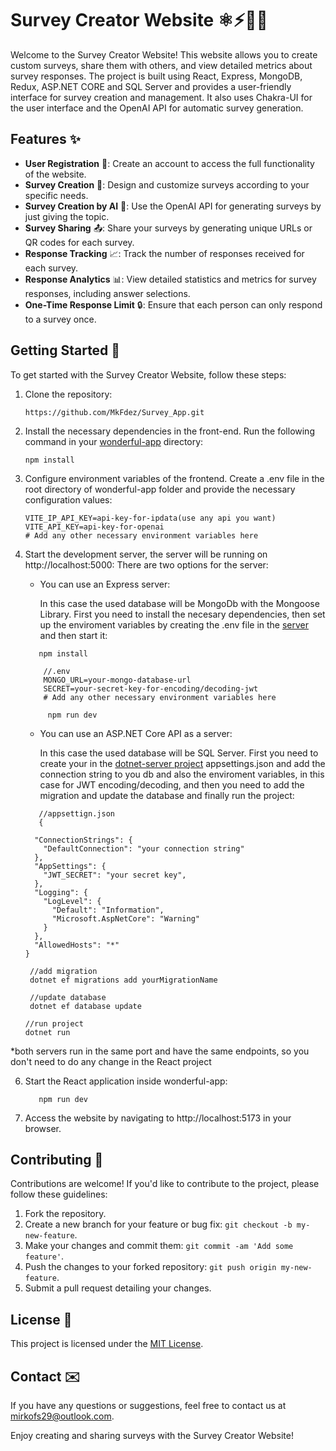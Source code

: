 # Survey Creator Website ⚛️⚡🍃🤖

Welcome to the Survey Creator Website! This website allows you to create custom surveys, share them with others, and view detailed metrics about survey responses. The project is built using React, Express, MongoDB, Redux, ASP.NET CORE and SQL Server and provides a user-friendly interface for survey creation and management. It also uses Chakra-UI for the user interface and the OpenAI API for automatic survey generation.

## Features ✨

- **User Registration** 📝: Create an account to access the full functionality of the website.
- **Survey Creation** 🎨: Design and customize surveys according to your specific needs.
- **Survey Creation by AI** 🧠: Use the OpenAI API for generating surveys by just giving the topic.
- **Survey Sharing** 📤: Share your surveys by generating unique URLs or QR codes for each survey.
- **Response Tracking** 📈: Track the number of responses received for each survey.
- **Response Analytics** 📊: View detailed statistics and metrics for survey responses, including answer selections.
- **One-Time Response Limit** 🔒: Ensure that each person can only respond to a survey once.

## Getting Started 🚀

To get started with the Survey Creator Website, follow these steps:

1. Clone the repository:

   ```shell
   https://github.com/MkFdez/Survey_App.git
2. Install the necessary dependencies in the front-end. Run the following command in your [wonderful-app](wonderful-app) directory:

   ```shell
   npm install
3. Configure environment variables of the frontend. Create a .env file in the root directory of wonderful-app folder and provide the necessary configuration values:

    ```plaintext
    VITE_IP_API_KEY=api-key-for-ipdata(use any api you want)
    VITE_API_KEY=api-key-for-openai
    # Add any other necessary environment variables here
4. Start the development server, the server will be running on http://localhost:5000:
   There are two options for the server:
   
   - You can use an Express server:
   
      In this case the used database will be MongoDb with the Mongoose Library. First you need to install the necesary dependencies, then set up the enviroment variables by creating the .env file in the [server](server) and then start it:

   ```shell
      npm install
   ```
   ```plaintext
       //.env
       MONGO_URL=your-mongo-database-url
       SECRET=your-secret-key-for-encoding/decoding-jwt
       # Add any other necessary environment variables here
   ```
   ```shell
        npm run dev
    ```
    - You can use an ASP.NET Core API as a server:
   
      In this case the used database will be SQL Server. First you need to create your in the [dotnet-server project](dotnet-server/dotnet-server) appsettings.json and add the connection string to you db and also the enviroment variables, in this case for JWT encoding/decoding, and then you need to add the migration and update the database and finally run the project:
   ```plaintext
      //appsettign.json
      {

     "ConnectionStrings": {
       "DefaultConnection": "your connection string"
     },
     "AppSettings": {
       "JWT_SECRET": "your secret key",
     },
     "Logging": {
       "LogLevel": {
         "Default": "Information",
         "Microsoft.AspNetCore": "Warning"
       }
     },
     "AllowedHosts": "*"
   }
   ```
     ```shell
      //add migration
      dotnet ef migrations add yourMigrationName
     ```
     ```shell
      //update database
      dotnet ef database update
     ```
     ```shell
     //run project
     dotnet run
*both servers run in the same port and have the same endpoints, so you don't need to do any change in the React project

6. Start the React application inside wonderful-app:

   ```shell
      npm run dev
   ```
7. Access the website by navigating to http://localhost:5173 in your browser.

## Contributing 🤝

Contributions are welcome! If you'd like to contribute to the project, please follow these guidelines:

1. Fork the repository.
2. Create a new branch for your feature or bug fix: `git checkout -b my-new-feature`.
3. Make your changes and commit them: `git commit -am 'Add some feature'`.
4. Push the changes to your forked repository: `git push origin my-new-feature`.
5. Submit a pull request detailing your changes.

## License 📄

This project is licensed under the [MIT License](LICENSE.md).

## Contact ✉️

If you have any questions or suggestions, feel free to contact us at [mirkofs29@outlook.com](mailto:your-email@example.com).

Enjoy creating and sharing surveys with the Survey Creator Website!

